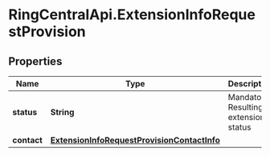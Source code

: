 # RingCentralApi.ExtensionInfoRequestProvision

## Properties
Name | Type | Description | Notes
------------ | ------------- | ------------- | -------------
**status** | **String** | Mandatory. Resulting extension status | [optional] 
**contact** | [**ExtensionInfoRequestProvisionContactInfo**](ExtensionInfoRequestProvisionContactInfo.md) |  | [optional] 


